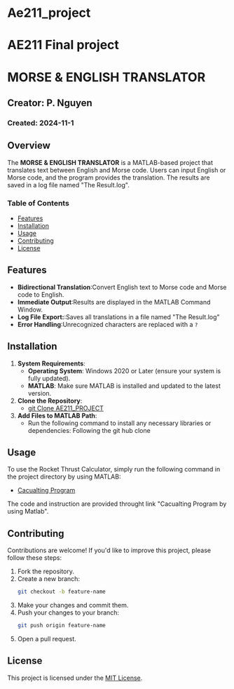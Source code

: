 # Ae211_project

# **AE211 Final project**

# **MORSE & ENGLISH TRANSLATOR**

## Creator: P. Nguyen
### Created: 2024-11-1

## Overview

The **MORSE & ENGLISH TRANSLATOR** is a MATLAB-based project that translates text between English and Morse code. Users can input English or Morse code, and the program provides the translation. The results are saved in a log file named "The Result.log".  

### Table of Contents
- [Features](#features)
- [Installation](#installation)
- [Usage](#usage)
- [Contributing](#contributing)
- [License](#license)

## Features

- **Bidirectional Translation**:Convert English text to Morse code and Morse code to English.
- **Immediate Output**:Results are displayed in the MATLAB Command Window.
- **Log File Export:**:Saves all translations in a file named "The Result.log"
- **Error Handling**:Unrecognized characters are replaced with a `?`

## Installation
1. **System Requirements**:
    - **Operating System**: Windows 2020 or Later (ensure your system is fully updated).
    - **MATLAB**: Make sure MATLAB is installed and updated to the latest version.
2. **Clone the Repository**:
    - [git Clone AE211_PROJECT](https://github.com/Patrick1abc/Ae211_project.git)
3. **Add Files to MATLAB Path**:
    - Run the following command to install any necessary libraries or dependencies: Following the git hub clone
    

## Usage

To use the Rocket Thrust Calculator, simply run the following command in the project directory by using MATLAB:

- [Cacualting Program](https://github.com/Patrick1abc/Paul-Nguyen.git)

The code and instruction are provided throught link "Cacualting Program by using Matlab".

## Contributing

Contributions are welcome! If you'd like to improve this project, please follow these steps:

1. Fork the repository.
2. Create a new branch:
    ```bash
    git checkout -b feature-name
    ```
3. Make your changes and commit them.
4. Push your changes to your branch:
    ```bash
    git push origin feature-name
    ```
5. Open a pull request.

## License

This project is licensed under the [MIT License](LICENSE).
